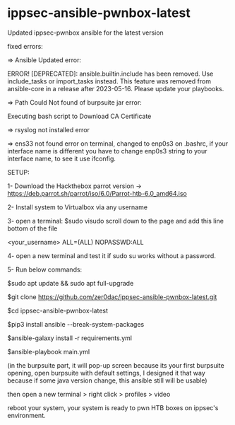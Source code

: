 # ippsec-ansible-pwnbox-latest


Updated ippsec-pwnbox ansible for the latest version


fixed errors: 

=> Ansible Updated error:

ERROR! [DEPRECATED]: ansible.builtin.include has been removed. Use include_tasks or import_tasks instead. This feature was removed from ansible-core in a release after 2023-05-16. Please update your playbooks.

=> Path Could Not found of burpsuite jar error:

Executing bash script to Download CA Certificate 

=> rsyslog not installed error

=> ens33 not found error on terminal, changed to enp0s3 on .bashrc, if your interface name is different you have to change enp0s3 string to your interface name, to see it use ifconfig.






SETUP:

1- Download the Hackthebox parrot version -> https://deb.parrot.sh/parrot/iso/6.0/Parrot-htb-6.0_amd64.iso

2- Install system to Virtualbox via any username

3- open a terminal:
$sudo visudo
scroll down to the page and add this line bottom of the file

<your_username> ALL=(ALL) NOPASSWD:ALL

4- open a new terminal and test it if sudo su works without a password.

5- Run below commands:

$sudo apt update && sudo apt full-upgrade

$git clone https://github.com/zer0dac/ippsec-ansible-pwnbox-latest.git

$cd ippsec-ansible-pwnbox-latest

$pip3 install ansible --break-system-packages

$ansible-galaxy install -r requirements.yml

$ansible-playbook main.yml

(in the burpsuite part, it will pop-up screen because its your first burpsuite opening, open burpsuite with default settings, I designed it that way because if some java version change, this ansible still will be usable)

then open a new terminal > right click > profiles > video

reboot your system, your system is ready to pwn HTB boxes on ippsec's environment.
